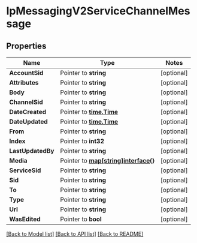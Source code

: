 # IpMessagingV2ServiceChannelMessage

## Properties
Name | Type | Notes
------------ | ------------- | -------------
**AccountSid** | Pointer to **string** | [optional] 
**Attributes** | Pointer to **string** | [optional] 
**Body** | Pointer to **string** | [optional] 
**ChannelSid** | Pointer to **string** | [optional] 
**DateCreated** | Pointer to [**time.Time**](time.Time.md) | [optional] 
**DateUpdated** | Pointer to [**time.Time**](time.Time.md) | [optional] 
**From** | Pointer to **string** | [optional] 
**Index** | Pointer to **int32** | [optional] 
**LastUpdatedBy** | Pointer to **string** | [optional] 
**Media** | Pointer to [**map[string]interface{}**](.md) | [optional] 
**ServiceSid** | Pointer to **string** | [optional] 
**Sid** | Pointer to **string** | [optional] 
**To** | Pointer to **string** | [optional] 
**Type** | Pointer to **string** | [optional] 
**Url** | Pointer to **string** | [optional] 
**WasEdited** | Pointer to **bool** | [optional] 

[[Back to Model list]](../README.md#documentation-for-models) [[Back to API list]](../README.md#documentation-for-api-endpoints) [[Back to README]](../README.md)


